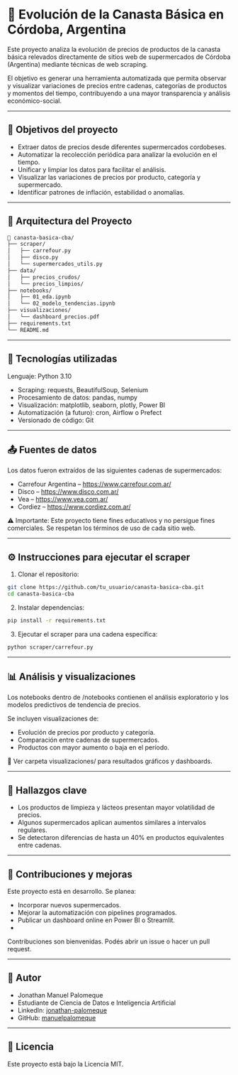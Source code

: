 # 🛒 Evolución de la Canasta Básica en Córdoba, Argentina

Este proyecto analiza la evolución de precios de productos de la canasta básica relevados directamente de sitios web de supermercados de Córdoba (Argentina) mediante técnicas de web scraping.

El objetivo es generar una herramienta automatizada que permita observar y visualizar variaciones de precios entre cadenas, categorías de productos y momentos del tiempo, contribuyendo a una mayor transparencia y análisis económico-social.

---

## 📌 Objetivos del proyecto

- Extraer datos de precios desde diferentes supermercados cordobeses.
- Automatizar la recolección periódica para analizar la evolución en el tiempo.
- Unificar y limpiar los datos para facilitar el análisis.
- Visualizar las variaciones de precios por producto, categoría y supermercado.
- Identificar patrones de inflación, estabilidad o anomalías.

---

## 🧱 Arquitectura del Proyecto

```bash
📁 canasta-basica-cba/
├── scraper/
│   ├── carrefour.py
│   ├── disco.py
│   └── supermercados_utils.py
├── data/
│   ├── precios_crudos/
│   └── precios_limpios/
├── notebooks/
│   ├── 01_eda.ipynb
│   └── 02_modelo_tendencias.ipynb
├── visualizaciones/
│   └── dashboard_precios.pdf
├── requirements.txt
└── README.md
```

---

## 🧰 Tecnologías utilizadas
Lenguaje: Python 3.10

* Scraping: requests, BeautifulSoup, Selenium
* Procesamiento de datos: pandas, numpy
* Visualización: matplotlib, seaborn, plotly, Power BI
* Automatización (a futuro): cron, Airflow o Prefect
* Versionado de código: Git

---

## 📤 Fuentes de datos
Los datos fueron extraídos de las siguientes cadenas de supermercados:

* Carrefour Argentina – https://www.carrefour.com.ar/
* Disco – https://www.disco.com.ar/
* Vea – https://www.vea.com.ar/
* Cordiez – https://www.cordiez.com.ar/

⚠️ Importante: Este proyecto tiene fines educativos y no persigue fines comerciales. Se respetan los términos de uso de cada sitio web.

---

## ⚙️ Instrucciones para ejecutar el scraper
1. Clonar el repositorio:

``` bash
git clone https://github.com/tu_usuario/canasta-basica-cba.git
cd canasta-basica-cba
```
2. Instalar dependencias:

``` bash
pip install -r requirements.txt
```
3. Ejecutar el scraper para una cadena específica:

``` bash
python scraper/carrefour.py
```

---

## 📊 Análisis y visualizaciones
Los notebooks dentro de /notebooks contienen el análisis exploratorio y los modelos predictivos de tendencia de precios.

Se incluyen visualizaciones de:

* Evolución de precios por producto y categoría.
* Comparación entre cadenas de supermercados.
* Productos con mayor aumento o baja en el período.

📁 Ver carpeta visualizaciones/ para resultados gráficos y dashboards.

---

## 🧠 Hallazgos clave
* Los productos de limpieza y lácteos presentan mayor volatilidad de precios.
* Algunos supermercados aplican aumentos similares a intervalos regulares.
* Se detectaron diferencias de hasta un 40% en productos equivalentes entre cadenas.

---

## 📝 Contribuciones y mejoras
Este proyecto está en desarrollo. Se planea:

* Incorporar nuevos supermercados.
* Mejorar la automatización con pipelines programados.
* Publicar un dashboard online en Power BI o Streamlit.
* 
Contribuciones son bienvenidas. Podés abrir un issue o hacer un pull request.

---

## 🧑 Autor
* Jonathan Manuel Palomeque
* Estudiante de Ciencia de Datos e Inteligencia Artificial
* LinkedIn: [jonathan-palomeque](https://www.linkedin.com/in/jonathan-palomeque/)
* GitHub: [manuelpalomeque](https://github.com/manuelpalomeque)

---

## 📄 Licencia
Este proyecto está bajo la Licencia MIT.
